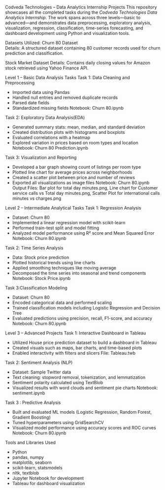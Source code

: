 Codveda Technologies – Data Analytics Internship Projects
This repository showcases all the completed tasks during the *Codveda Technologies Data Analytics Internship*. The work spans across three levels—basic to advanced—and demonstrates data preprocessing, exploratory analysis, visualization, regression, classification, time-series forecasting, and dashboard development using Python and visualization tools.

Datasets Utilized: 
Churn 80 Dataset  
Details: A structured dataset containing 80 customer records used for churn prediction and classification.  

Stock Market Dataset
Details: Contains daily closing values for Amazon stock retrieved using Yahoo Finance API.  

Level 1 – Basic Data Analysis Tasks
Task 1: Data Cleaning and Preprocessing
- Imported data using Pandas
- Handled null entries and removed duplicate records
- Parsed date fields 
- Standardized missing fields 
Notebook: Churn 80.ipynb

Task 2: Exploratory Data Analysis(EDA)
- Generated summary stats: mean, median, and standard deviation
- Created distribution plots with histograms and boxplots
- Evaluated correlations with a heatmap
- Explored variation in prices based on room types and location
Notebook: Churn 80 Prediction.ipynb

Task 3: Visualization and Reporting
- Developed a bar graph showing count of listings per room type
- Plotted line chart for average prices across neighborhoods
- Created a scatter plot between price and number of reviews
- Exported all visualizations as image files
Notebook: Churn 80.ipynb  
Output Files: Bar plot for total day minutes.png, Line chart for Customer service calls vs Total day minutes.png, Scatter Plot for international calls minutes vs charges.png

Level 2 – Intermediate Analytical Tasks
Task 1: Regression  Analysis
- Dataset: Churn 80
- Implemented a linear regression model with scikit-learn
- Performed train-test split and model fitting
- Analyzed model performance using R² score and Mean Squared Error
Notebook: Churn 80.ipynb

Task 2: Time Series Analysis
- Data: Stock price prediction
- Plotted historical trends using line charts
- Applied smoothing techniques like moving average
- Decomposed the time series into seasonal and trend components
Notebook: Stock Price.ipynb

Task 3:Classification Modeling
- Dataset: Churn 80
- Encoded categorical data and performed scaling
- Trained classification models including Logistic Regression and Decision Tree
- Evaluated predictions using precision, recall, F1-score, and accuracy
Notebook: Churn 80.ipynb

Level 3 – Advanced Projects
Task 1: Interactive Dashboard in Tableau
- Utilized House price prediction dataset to build a dashboard in Tableau
- Created visuals such as maps, bar charts, and time-based plots
- Enabled interactivity with filters and slicers
File: Tableau.twb

Task 2: Sentiment Analysis (NLP)
- Dataset: Sample Twitter data
- Text cleaning: stopword removal, tokenization, and lemmatization
- Sentiment polarity calculated using TextBlob
- Visualized results with word clouds and sentiment pie charts
Notebook: sentiment.ipynb

Task 3 : Predictive Analysis
- Built and evaluated ML models (Logistic Regression, Random Forest, Gradient Boosting)
- Tuned hyperparameters using GridSearchCV
- Visualized model performance using accuracy scores and ROC curves
Notebook: Churn 80.ipynb


Tools and Libraries Used
- Python 
- pandas, numpy
- matplotlib, seaborn
- scikit-learn, statsmodels
- nltk, textblob
- Jupyter Notebook for development
- Tableau for dashboard visualization

